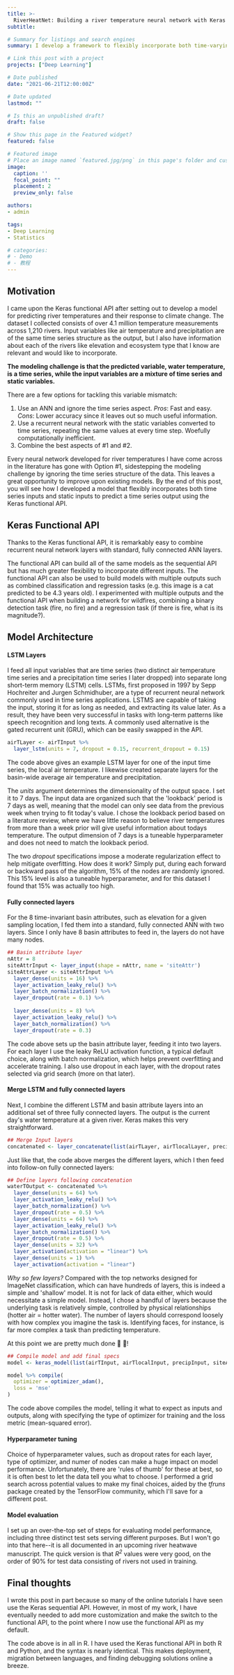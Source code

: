 ```yaml
---
title: >-
  RiverHeatNet: Building a river temperature neural network with Keras functional API
subtitle: 

# Summary for listings and search engines
summary: I develop a framework to flexibly incorporate both time-varying and static variables into a river temperature model with over 4 million observations.  

# Link this post with a project
projects: ["Deep Learning"]

# Date published
date: "2021-06-21T12:00:00Z"

# Date updated
lastmod: ""

# Is this an unpublished draft?
draft: false

# Show this page in the Featured widget?
featured: false

# Featured image
# Place an image named `featured.jpg/png` in this page's folder and customize its options here.
image:
  caption: ''
  focal_point: ""
  placement: 2
  preview_only: false

authors:
- admin

tags:
- Deep Learning
- Statistics

# categories:
# - Demo
# - 教程
---
```


## Motivation
I came upon the Keras functional API after setting out to develop a model for predicting river temperatures and their response to climate change. The dataset I collected consists of over 4.1 million temperature measurements across 1,210 rivers. Input variables like air temperature and precipitation are of the same time series structure as the output, but I also have information about each of the rivers like elevation and ecosystem type that I know are relevant and would like to incorporate.


**The modeling challenge is that the predicted variable, water temperature, is a time series, while the input variables are a mixture of time series and static variables.**  

There are a few options for tackling this variable mismatch:

1. Use an ANN and ignore the time series aspect. _Pros_: Fast and easy. _Cons_: Lower accuracy since it leaves out so much useful information. 
2. Use a recurrent neural network with the static variables converted to time series, repeating the same values at every time step. Woefully computationally inefficient.
3. Combine the best aspects of #1 and #2.

Every neural network developed for river temperatures I have come across in the literature has gone with Option #1, sidestepping the modeling challenge by ignoring the time series structure of the data. This leaves a great opportunity to improve upon existing models. By the end of this post, you will see how I developed a model that flexibly incorporates both time series inputs and static inputs to predict a time series output using the Keras functional API.


## Keras Functional API
Thanks to the Keras functional API, it is remarkably easy to combine recurrent neural network layers with standard, fully connected ANN layers. 

The functional API can build all of the same models as the sequential API but has much greater flexibility to incorporate different inputs. The functional API can also be used to build models with multiple outputs such as combined classification and regression tasks (e.g. this image is a cat predicted to be 4.3 years old). I experimented with multiple outputs and the functional API when building a network for wildfires, combining a binary detection task (fire, no fire) and a regression task (if there is fire, what is its magnitude?).

## Model Architecture
#### LSTM Layers
I feed all input variables that are time series (two distinct air temperature time series and a precipitation time series I later dropped) into separate long short-term memory (LSTM) cells. LSTMs, first proposed in 1997 by Sepp Hochreiter and Jurgen Schmidhuber, are a type of recurrent neural network commonly used in time series applications. LSTMS are capable of taking the input, storing it for as long as needed, and extracting its value later. As a result, they have been very successful in tasks with long-term patterns like speech recognition and long texts. A commonly used alternative is the gated recurrent unit (GRU), which can be easily swapped in the API.

``` r
airTLayer <- airTInput %>% 
  layer_lstm(units = 7, dropout = 0.15, recurrent_dropout = 0.15)
```
The code above gives an example LSTM layer for one of the input time series, the local air temperature. I likewise created separate layers for the basin-wide average air temperature and precipitation. 
 
The _units_ argument determines the dimensionality of the output space. I set it to 7 days. The input data are organized such that the 'lookback' period is 7 days as well, meaning that the model can only see data from the previous week when trying to fit today's value. I chose the lookback period based on a literature review, where we have little reason to believe river temperatures from more than a week prior will give useful information about todays temperature. The output dimension of 7 days is a tuneable hyperparameter and does not need to match the lookback period. 

The two _dropout_ specifications impose a moderate regularization effect to help mitigate overfitting. How does it work? Simply put, during each forward or backward pass of the algorithm, 15% of the nodes are randomly ignored. This 15% level is also a tuneable hyperparameter, and for this dataset I found that 15% was actually too high.  

#### Fully connected layers
For the 8 time-invariant basin attributes, such as elevation for a given sampling location, I fed them into a standard, fully connected ANN with two layers. Since I only have 8 basin attributes to feed in, the layers do not have many nodes.  

``` r
## Basin attribute layer
nAttr = 8
siteAttrInput <- layer_input(shape = nAttr, name = 'siteAttr')
siteAttrLayer <- siteAttrInput %>%
  layer_dense(units = 16) %>%
  layer_activation_leaky_relu() %>% 
  layer_batch_normalization() %>%
  layer_dropout(rate = 0.1) %>% 
  
  layer_dense(units = 8) %>%
  layer_activation_leaky_relu() %>% 
  layer_batch_normalization() %>%
  layer_dropout(rate = 0.3) 
```

The code above sets up the basin attribute layer, feeding it into two layers. For each layer I use the leaky ReLU activation function, a typical default choice, along with batch normalization, which helps prevent overfitting and accelerate training. I also use dropout in each layer, with the dropout rates selected via grid search (more on that later).

#### Merge LSTM and fully connected layers
Next, I combine the different LSTM and basin attribute layers into an additional set of three fully connected layers. The output is the current day's water temperature at a given river. Keras makes this very straightforward. 

``` r
## Merge Input layers
concatenated <- layer_concatenate(list(airTLayer, airTlocalLayer, precipLayer, siteAttrLayer))
```

Just like that, the code above merges the different layers, which I then feed into follow-on fully connected layers:

``` r
## Define layers following concatenation
waterTOutput <- concatenated %>% 
  layer_dense(units = 64) %>% 
  layer_activation_leaky_relu() %>% 
  layer_batch_normalization() %>%
  layer_dropout(rate = 0.5) %>% 
  layer_dense(units = 64) %>%
  layer_activation_leaky_relu() %>% 
  layer_batch_normalization() %>%
  layer_dropout(rate = 0.5) %>% 
  layer_dense(units = 32) %>%
  layer_activation(activation = "linear") %>%
  layer_dense(units = 1) %>%
  layer_activation(activation = "linear") 
```

_Why so few layers?_ Compared with the top networks designed for ImageNet classification, which can have hundreds of layers, this is indeed a simple and 'shallow' model. It is not for lack of data either, which would necessitate a simple model. Instead, I chose a handful of layers because the underlying task is relatively simple, controlled by physical relationships (hotter air = hotter water). The number of layers should correspond loosely with how complex you imagine the task is. Identifying faces, for instance, is far more complex a task than predicting temperature.

At this point we are pretty much done 💃 🕺! 
``` r
## Compile model and add final specs
model <- keras_model(list(airTInput, airTlocalInput, precipInput, siteAttrInput), waterTOutput)

model %>% compile(
  optimizer = optimizer_adam(),
  loss = 'mse'
)
```

The code above compiles the model, telling it what to expect as inputs and outputs, along with specifying the type of optimizer for training and the loss metric (mean-squared error). 

#### Hyperparameter tuning
Choice of hyperparameter values, such as dropout rates for each layer, type of optimizer, and numer of nodes can make a huge impact on model performance. Unfortunately, there are 'rules of thumb' for these at best, so it is often best to let the data tell you what to choose. I performed a grid search across potential values to make my final choices, aided by the _tfruns_ package created by the TensorFlow community, which I'll save for a different post.

#### Model evaluation
I set up an over-the-top set of steps for evaluating model performance, including three distinct test sets serving different purposes. But I won't go into that here--it is all documented in an upcoming river heatwave manuscript. The quick version is that _R<sup>2</sup>_ values were very good, on the order of 90% for test data consisting of rivers not used in training.

## Final thoughts
I wrote this post in part because so many of the online tutorials I have seen use the Keras sequential API. However, in most of my work, I have eventually needed to add more customization and make the switch to the functional API, to the point where I now use the functional API as my default. 

The code above is in all in R. I have used the Keras functional API in both R and Python, and the syntax is nearly identical. This makes deployment, migration between languages, and finding debugging solutions online a breeze. 